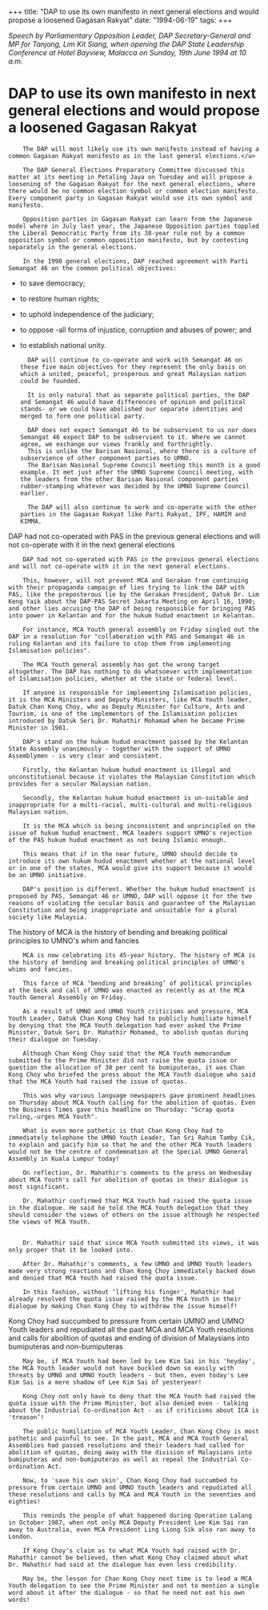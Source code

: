 +++ 
title: "DAP to use its own manifesto in next general elections and would propose a loosened Gagasan Rakyat"
date: "1994-06-19"
tags:
+++

_Speech by Parliamentary Opposition Leader, DAP Secretary-General and MP for Tanjong, Lim Kit Siang, when opening the DAP State Leadership Conference at Hotel Bayview, Malacca on Sunday, 19th June 1994 at 10 a.m._

# DAP to use its own manifesto in next general elections and would propose a loosened Gagasan Rakyat

		The DAP will most likely use its own manifesto instead of having a common Gagasan Rakyat manifesto as in the last general elections.</u>

		The DAP General Elections Preparatory Committee discussed this matter at its meeting in Petaling Jaya on Tuesday and will propose a loosening of the Gagasan Rakyat for the next general elections, where there would be no common election symbol or common election manifesto. Every component party in Gagasan Rakyat would use its own symbol and manifesto.

		Opposition parties in Gagasan Rakyat can learn from the Japanese model where in July last year, the Japanese Opposition parties toppled the Liberal Democratic Party from its 38-year rule not by a common opposition symbol or common opposition manifesto, but by contesting separately in the general elections.

		In the 1990 general elections, DAP reached agreement with Parti Semangat 46 on the common political objectives:

* to save democracy;
* to restore human rights;
* to uphold independence of the judiciary; 
* to oppose -all forms of injustice, corruption and abuses of power; and
* to establish national unity.

		DAP will continue to co-operate and work with Semangat 46 on these five main objectives for they represent the only basis on which a united, peaceful, prosperous and great Malaysian nation could be founded.

		It is only natural that as separate political parties, the DAP and Semangat 46 would have differences of opinion and political stands- or we could have abolished our separate identities and merged to form one political party.

		DAP does not expect Semangat 46 to be subservient to us nor does Semangat 46 expect DAP to be subservient to it. Where we cannot agree, we exchange our views frankly and forthrightly.
		This is unlike the Barisan Nasional, where there is a culture of subservience of other component parties to UMNO.
		The Barisan Nasional Supreme Council meeting this month is a good example. It met just after the UMNO Supreme Council meeting, with the leaders from the other Barisan Nasional component parties rubber-stamping whatever was decided by the UMNO Supreme Council earlier.

		The DAP will also continue to work and co-operate with the other parties in the Gagasan Rakyat like Parti Rakyat, IPF, HAMIM and KIMMA.

DAP had not co-operated with PAS in the previous general elections and will not co-operate with it in the next general elections

		DAP had not co-operated with PAS in the previous general elections and will not co-operate with it in the next general elections.	

		This, however, will not prevent MCA and Gerakan from continuing with their propaganda campaign of lies trying to link the DAP with PAS, like the preposterous lie by the Gerakan President, Datuk Dr. Lim Keng Yaik about the DAP-PAS Secret Jakarta Meeting on April 16, 1990; and other lies accusing the DAP of being responsible for bringing PAS into power in Kelantan and for the hukum hudud enactment in Kelantan.

		For instance, MCA Youth general assembly on Friday singled out the DAP in a resolution for "collaboration with PAS and Semangat 46 in ruling Kelantan and its failure to stop them from implementing Islamisation policies".

		The MCA Youth general assembly has got the wrong target altogether. The DAP has nothing to do whatsoever with implementation of Islamisation policies, whether at the state or federal level. 

		If anyone is responsible for implementing Islamisation policies, it is the MCA Ministers and Deputy Ministers, like MCA Youth leader, Datuk Chan Kong Choy, who as Deputy Minister for Culture, Arts and Tourism, is one of the implementors of the Islamisation policies introduced by Datuk Seri Dr. Mahathir Mohamad when he became Prime Minister in 1981.

		DAP's stand on the hukum hudud enactment passed by the Kelantan State Assembly unanimously - together with the support of UMNO Assemblymen - is very clear and consistent.

		Firstly, the Kelantan hukum hudud enactment is illegal and unconstitutional because it violates the Malaysian Constitution which provides for a secular Malaysian nation.

		Secondly, the Kelantan hukum hudud enactment is un-suitable and inappropriate for a multi-racial, multi-cultural and multi-religious Malaysian nation. 

		It is the MCA which is being inconsistent and unprincipled on the issue of hukum hudud enactment. MCA leaders support UMNO's rejection of the PAS hukum hudud enactment as not being Islamic enough.

		This means that if in the near future, UMNO should decide to introduce its own hukum hudud enactment whether at the national level or in one of the states, MCA would give its support because it would be an UMNO initiative.

		DAP's position is different. Whether the hukum hudud enactment is proposed by PAS, Semangat 46 or UMNO, DAP will oppose it for the two reasons of violating the secular basis and guarantee of the Malaysian Constitution and being inappropriate and unsuitable for a plural society like Malaysia.

The history of MCA is the history of bending and breaking political principles to UMNO's whim and fancies

		MCA is now celebrating its 45-year history. The history of MCA is the history of bending and breaking political principles of UMNO's whims and fancies.

		This farce of MCA ‘bending and breaking’ of political principles at the beck and call of UMNO was enacted as recently as at the MCA Youth General Assembly on Friday.

		As a result of UMNO and UMNO Youth criticisms and pressure, MCA Youth Leader, Datuk Chan Kong Choy had to publicly humiliate himself by denying that the MCA Youth delegation had ever asked the Prime Minister, Datuk Seri Dr. Mahathir Mohamed, to abolish quotas during their dialogue on Tuesday.

		Although Chan Kong Choy said that the MCA Youth memorandum submitted to the Prime Minister did not raise the quota issue or question the allocation of 30 per cent to bumiputeras, it was Chan Kong Choy who briefed the press about the MCA Youth dialogue who said that the MCA Youth had raised the issue of quotas.

		This was why various language newspapers gave prominent headlines on Thursday about MCA Youth calling for the abolition of quotas. Even the Business Times gave this headline on Thursday: "Scrap quota ruling,-urges MCA Youth".

		What is even more pathetic is that Chan Kong Choy had to immediately telephone the UMNO Youth Leader, Tan Sri Rahim Tamby Cik, to explain and pacify him so that he and the other MCA Youth leaders would not be the centre of condemnation at the Special UMNO General Assembly in Kuala Lumpur today!

		On reflection, Dr. Mahathir's comments to the press on Wednesday about MCA Youth's call for abolition of quotas in their dialogue is most significant.

		Dr. Mahathir confirmed that MCA Youth had raised the quota issue in the dialogue. He said he told the MCA Youth delegation that they should consider the views of others on the issue although he respected the views of MCA Youth.


		Dr. Mahathir said that since MCA Youth submitted its views, it was only proper that it be looked into.

		After Dr. Mahathir's comments, a few UMNO and UMNO Youth leaders made very strong reactions and Chan Kong Choy immediately backed down and denied that MCA Youth had raised the quota issue.

		In this fashion, without ‘lifting his finger', Mahathir had already resolved the quota issue raised by the MCA Youth in their dialogue by making Chan Kong Choy to withdraw the issue himself!
Kong Choy had succumbed to pressure from certain UMNO and UMNO Youth leaders and repudiated all the past MCA and MCA Youth resolutions and calls for abolition of quotas and ending of division of Malaysians into bumiputeras and non-bumiputeras


		May be, if MCA Youth had been led by Lee Kim Sai in his 'heyday', the MCA Youth leader would not have buckled down so easily with threats by UMNO and UMNO Youth leaders - but then, even today's Lee Kim Sai is a mere shadow of Lee Kim Sai of yesteryear!

		Kong Choy not only have to deny that the MCA Youth had raised the quota issue with the Prime Minister, but also denied even - talking about the Industrial Co-ordination Act - as if criticisms about ICA is 'treason’!

		The public humiliation of MCA Youth Leader, Chan Kong Choy is most pathetic and painful to see. In the past, MCA and MCA Youth General Assemblies had passed resolutions and their leaders had called for abolition of quotas, doing away with the division of Malaysians into bumiputeras and non-bumiputeras as well as repeal the Industrial Co-ordination Act.

		Now, to 'save his own skin', Chan Kong Choy had succumbed to pressure from certain UMNO and UMNO Youth leaders and repudiated all these resolutions and calls by MCA and MCA Youth in the seventies and eighties!

		This reminds the people of what happened during Operation Lalang in October 1987, when not only MCA Deputy President Lee Kim Sai ran away to Australia, even MCA President Ling Liong Sik also ran away to London.

		If Kong Choy's claim as to what MCA Youth had raised with Dr. Mahathir cannot be believed, then what Kong Choy claimed about what Dr. Mahathir had said at the dialogue has even less credibility.

		May be, the lesson for Chan Kong Choy next time is to lead a MCA Youth delegation to see the Prime Minister and not to mention a single word about it after the dialogue - so that he need not eat his own words!
 
